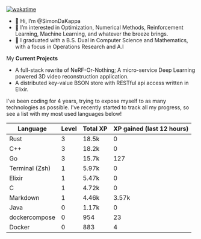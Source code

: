 
[![wakatime](https://wakatime.com/badge/user/50e6c678-94a9-4739-af51-360aeb113c51.svg)](https://wakatime.com/@50e6c678-94a9-4739-af51-360aeb113c51)

- 👋 Hi, I’m @SimonDaKappa
- 👀 I’m interested in Optimization, Numerical Methods, Reinforcement Learning, Machine Learning, and whatever the breeze brings.
- 🌱 I graduated with a B.S. Dual in Computer Science and Mathematics, with a focus in Operations Research and A.I

My **Current Projects** 
- A full-stack rewrite of NeRF-Or-Nothing; A micro-service Deep Learning powered 3D video reconstruction application.
- A distributed key-value BSON store with RESTful api access written in Elixir.

I've been coding for 4 years, trying to expose myself to as many technologies as possible. I've recently started to track all my progress, so see
a list with my most used languages below!

| Language | Level | Total XP | XP gained (last 12 hours) |
| --- | --- | --- | --- |
| Rust | 3 | 18.5k | 0 |
| C++ | 3 | 18.2k | 0 |
| Go | 3 | 15.7k | 127 |
| Terminal (Zsh) | 1 | 5.97k | 0 |
| Elixir | 1 | 5.47k | 0 |
| C | 1 | 4.72k | 0 |
| Markdown | 1 | 4.46k | 3.57k |
| Java | 0 | 1.17k | 0 |
| dockercompose | 0 | 954 | 23 |
| Docker | 0 | 883 | 4 |